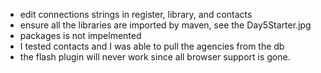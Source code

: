 - edit connections strings in register, library, and contacts
- ensure all the libraries are imported by maven, see the Day5Starter.jpg
- packages is not impelmented
- I tested contacts and I was able to pull the agencies from the db
- the flash plugin will never work since all browser support is gone.
